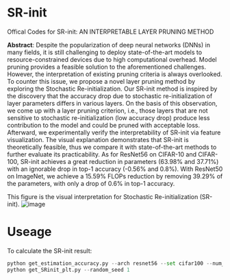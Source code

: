 # SR-init
Offical Codes for SR-init: AN INTERPRETABLE LAYER PRUNING METHOD

**Abstract**: Despite the popularization of deep neural networks (DNNs) in many fields, it is still challenging to deploy state-of-the-art models to resource-constrained devices due to high computational overhead. Model pruning provides a feasible solution to the aforementioned challenges. However, the interpretation of existing pruning criteria is always overlooked. To counter this issue, we propose a novel layer pruning method by exploring the Stochastic Re-initialization. Our SR-init method is inspired by the discovery that the accuracy drop due to stochastic re-initialization of layer parameters differs in various layers. On the basis of this observation, we come up with a layer pruning criterion, i.e., those layers that are not sensitive to stochastic re-initialization (low accuracy drop) produce less contribution to the model and could be pruned with acceptable loss. Afterward, we experimentally verify the interpretability of SR-init via feature visualization. The visual explanation demonstrates that SR-init is theoretically feasible, thus we compare it with state-of-the-art methods to further evaluate its practicability. As for ResNet56 on CIFAR-10 and CIFAR-100, SR-init achieves a great reduction in parameters (63.98% and 37.71%) with an ignorable drop in top-1 accuracy (-0.56% and 0.8%). With ResNet50 on ImageNet, we achieve a 15.59% FLOPs reduction by removing 39.29% of the parameters, with only a drop of 0.6% in top-1 accuracy.

 This figure is the visual interpretation for Stochastic Re-initialization (SR-init).
![image](https://github.com/huitang-zjut/SR-init/blob/main/img/visualization.png)

# Useage
To calculate the SR-init result:

```python
python get_estimation_accuracy.py --arch resnet56 --set cifar100 --num_classes 100 --random_seed 1 --evaluate --gpu 1
python get_SRinit_plt.py --random_seed 1
```

